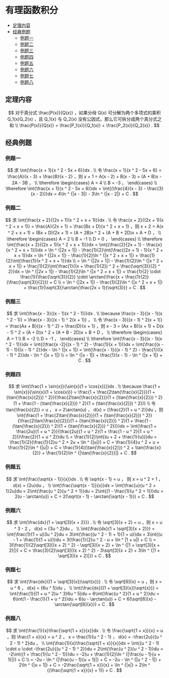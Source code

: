 # 有理函数积分

* [定理内容](#定理内容)
* [经典例题](#经典例题)
  * [例题一](#例题一)
  * [例题二](#例题二)
  * [例题三](#例题三)
  * [例题四](#例题四)
  * [例题五](#例题五)
  * [例题六](#例题六)
  * [例题七](#例题七)
  * [例题八](#例题八)


## 定理内容

$$
对于真分式 \frac{P(x)}{Q(x)} ，如果分母 Q(x) 可分解为两个多项式的乘积 Q_1(x)Q_2(x) ，且 Q_1(x) 与 Q_2(x) 没有公因式，那么它可拆分成两个真分式之和
\\
\frac{P(x)}{Q(x)} = \frac{P_1(x)}{Q_1(x)} + \frac{P_2(x)}{Q_2(x)} .
$$

## 经典例题

### 例题一

$$
求 \int{\frac{x + 1}{x ^ 2 - 5x + 6}}dx .
\\
令 \frac{x + 1}{x ^ 2 - 5x + 6} = \frac{A}{x - 3} + \frac{B}{x - 2} ，则 x + 1 = A(x - 2) + B(x - 3) = (A + B)x - 2A - 3B ，
\\
\therefore 
\begin{cases}
A = 4 \\
B = -3 ，
\end{cases}
\\
\therefore \int{\frac{x + 1}{x ^ 2 - 5x + 6}}dx = \int{(\frac{4}{x - 3} - \frac{3}{x - 2})}dx = 4\ln ^ {|x - 3|} - 3\ln ^ {|x - 2|} + C .
$$

### 例题二

$$
求 \int{\frac{x + 2}{(2x + 1)(x ^ 2 + x + 1)}}dx .
\\
令 \frac{x + 2}{(2x + 1)(x ^ 2 + x + 1)} = \frac{A}{2x + 1} + \frac{Bx + D}{x ^ 2 + x + 1} ，则 x + 2 = A(x ^ 2 + x + 1) + (Bx + D)(2x + 1) = (A + 2B)x ^ 2 + (A + B + 2D)x + A + D ，
\\
\therefore
\begin{cases}
A = 2 \\
B = -1 \\
D = 0 ，
\end{cases}
\\
\therefore \int{\frac{x + 2}{(2x + 1)(x ^ 2 + x + 1)}}dx = \int{(\frac{2}{2x + 1} - \frac{x}{x ^ 2 + x + 1})}dx = \ln ^ {|2x + 1|} - \frac{1}{2}\int{\frac{(2x + 1) - 1}{x ^ 2 + x + 1}}dx = \ln ^ {|2x + 1|} - \frac{1}{2}\ln ^ {|x ^ 2 + x + 1|} + \frac{1}{2}\int{\frac{1}{x ^ 2 + x + 1}}dx
\\
= \ln ^ {|2x + 1|} - \frac{1}{2}\ln ^ {|x ^ 2 + x + 1|} + \frac{1}{2}\int{\frac{1}{(x + \frac{1}{2}) ^ 2 + \frac{\sqrt{3}}{2} ^ 2}}dx = \ln ^ {|2x + 1|} - \frac{1}{2}\ln ^ {|x ^ 2 + x + 1|} + \frac{1}{2} \cdot \frac{1}{\frac{\sqrt{3}}{2}} \cdot \arctan{\frac{x + \frac{1}{2}}{\frac{\sqrt{3}}{2}}} + C
\\
= \ln ^ {|2x + 1|} - \frac{1}{2}\ln ^ {|x ^ 2 + x + 1|} + \frac{1}{\sqrt{3}}\arctan{\frac{2x + 1}{\sqrt{3}}} + C .
$$

### 例题三

$$
求 \int{\frac{x - 3}{(x - 1)(x ^ 2 - 1)}}dx .
\\
\because \frac{x - 3}{(x - 1)(x ^ 2 - 1)} = \frac{x - 3}{(x - 1) ^ 2(x + 1)} ，
\\
令 \frac{x - 3}{(x - 1) ^ 2(x + 1)} = \frac{Ax + B}{(x - 1) ^ 2} + \frac{D}{x + 1} ，则 x - 3 = (Ax + B)(x + 1) + D(x - 1) ^ 2 = (A + D)x ^ 2 + (A + B - 2D)x + B + D ，
\\
\therefore
\begin{cases}
A = 1 \\
B = -2 \\
D = -1 ，
\end{cases}
\\
\therefore \int{\frac{x - 3}{(x - 1)(x ^ 2 - 1)}}dx = \int{(\frac{x -2}{(x - 1) ^ 2} - \frac{1}{x + 1})}dx = \int{\frac{(x - 1) - 1}{(x - 1) ^ 2}}dx - \ln ^ {|x + 1|} = \int{\frac{x - 1}{(x - 1) ^ 2} - \frac{1}{(x - 1) ^ 2}}dx - \ln ^ {|x + 1|}
\\
= \ln ^ {|x - 1|} + \frac{1}{x - 1} - \ln ^ {|x + 1|} + C .
$$

### 例题四

$$
求 \int{\frac{1 + \sin{x}}{\sin{x}(1 + \cos{x})}}dx .
\\
\because \frac{1 + \sin{x}}{\sin{x}(1 + \cos{x})} = \frac{1 + \frac{2\tan{\frac{x}{2}}}{1 + (\tan{\frac{x}{2}}) ^ 2}}{\frac{2\tan{\frac{x}{2}}}{1 + (\tan{\frac{x}{2}}) ^ 2}(1 + \frac{1 - (\tan{\frac{x}{2}}) ^ 2}{1 + (\tan{\frac{x}{2}}) ^ 2})}
\\
令 \tan{\frac{x}{2}} = u ， x = 2\arctan{u} ， d(x) = {\frac{2}{1 + u ^ 2}}du ，则 \int{\frac{1 + \frac{2\tan{\frac{x}{2}}}{1 + (\tan{\frac{x}{2}}) ^ 2}}{\frac{2\tan{\frac{x}{2}}}{1 + (\tan{\frac{x}{2}}) ^ 2}(1 + \frac{1 - (\tan{\frac{x}{2}}) ^ 2}{1 + (\tan{\frac{x}{2}}) ^ 2})}}dx = \int{\frac{1 + \frac{2u}{1 + u ^ 2}}{\frac{2u}{1 + u ^ 2}(1 + \frac{1 - u ^ 2}{1 + u ^ 2})}\frac{2}{1 + u ^ 2}}du
\\
= \frac{1}{2}\int{(u + 2 + \frac{1}{u})}du = \frac{1}{2}(\frac{1}{2}u ^ 2 + 2u + \ln ^ {|u|}) + C = \frac{1}{4}u ^ 2 + u + \frac{1}{2}\ln ^ {|u|} + C = \frac{1}{4}(\tan{\frac{x}{2}}) ^ 2 + \tan{\frac{x}{2}} + \frac{1}{2}\ln ^ {|\tan{\frac{x}{2}}|} + C .
$$

### 例题五

$$
求 \int{\frac{\sqrt{x - 1}}{x}}dx .
\\
令 \sqrt{x - 1} = u ， 则 x = u ^ 2 + 1 ， d(x) = {2u}du ，
\\
\int{\frac{\sqrt{x - 1}}{x}}dx = \int{\frac{u}{u ^ 2 + 1}2u}du = 2\int{\frac{u ^ 2}{u ^ 2 + 1}}du = 2\int{(1 - \frac{1}{u ^ 2 + 1})}du = 2(u - \arctan{u}) + C = 2(\sqrt{x - 1} - \arctan{\sqrt{x - 1}}) + C .
$$

### 例题六

$$
求 \int{\frac{dx}{1 + \sqrt[3]{x + 2}}} .
\\
令 \sqrt[3]{x + 2} = u ，则 x = u ^ 3 - 2 ， d(x) = {3u ^ 2}du ，
\\
\int{\frac{dx}{1 + \sqrt[3]{x + 2}}} = \int{\frac{1}{1 + u}3u ^ 2}du = 3\int{\frac{(u ^ 2 - 1) + 1}{1 + u}}du = 3\int{(u - 1 + \frac{1}{1 + u})}du = 3(\frac{1}{2}u ^ 2 - u + \ln ^ |1 + u|) + C
\\
= 3(\frac{1}{2}\sqrt[3]{(x + 2) ^ 2} - \sqrt[3]{x + 2} + \ln ^ {|1 + \sqrt[3]{x + 2}|}) + C = \frac{3}{2}\sqrt[3]{(x + 2) ^ 2} - 3\sqrt[3]{x + 2} + 3\ln ^ {|1 + \sqrt[3]{x + 2}|}) + C .
$$

### 例题七

$$
求 \int{\frac{dx}{(1 + \sqrt[3]{x})\sqrt{x}}} .
\\
令 \sqrt[6]{x} = u ，则 x = u ^ 6 ， d(x) = {6u ^ 5}du ，
\\
\int{\frac{dx}{(1 + \sqrt[3]{x})\sqrt{x}}} = \int{\frac{1}{(1 + u ^ 2)u ^ 3}6u ^ 5}du = 6\int{\frac{u ^ 2}{1 + u ^ 2}}du = 6\int(1 - \frac{1}{1 + u ^ 2})du = 6(u - \arctan{u}) + C = 6(\sqrt[6]{x} - \arctan{\sqrt[6]{x}}) + C .
$$

### 例题八

$$
求 \int{\frac{1}{x}\frac{\sqrt{1 + x}}{x}}dx .
\\
令 \frac{\sqrt{1 + x}}{x} = u ，则 \frac{1 + x}{x} = u ^ 2 ， x = \frac{1}{u ^ 2 - 1} ， d(x) = -\frac{2u}{(u ^ 2 - 1) ^ 2}du ，
\\
\int{\frac{1}{x}\frac{\sqrt{1 + x}}{x}}dx = \int{(u ^ 2 - 1) \cdot u \cdot -\frac{2u}{(u ^ 2 - 1) ^ 2}}du = 2\int{\frac{u ^ 2}{u ^ 2 - 1}}du = -2\int{(1 + \frac{1}{u ^ 2 - 1})}du = -2(u + \frac{1}{2}\ln ^ {|\frac{u - 1}{u + 1}|}) + C
\\
= -2u - \ln ^ {|\frac{u - 1}{u + 1}|} + C = -2u - \ln ^ {|u ^ 2 - 1|} + 2\ln ^ {|u + 1|} + C = -2\frac{\sqrt{1 + x}}{x} + \ln ^ {|x|} + 2\ln ^ {(\frac{\sqrt{1 + x}}{x} + 1)} + C .
$$



